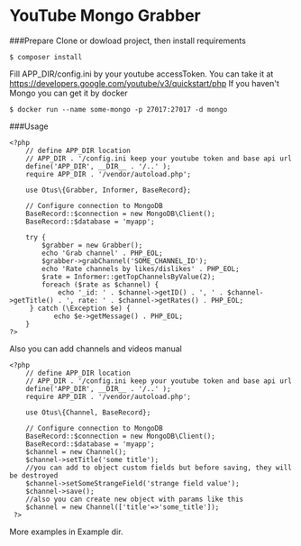 # YouTube Mongo Grabber

###Prepare
Clone or dowload project, then install requirements

`$ composer install`

Fill APP_DIR/config.ini by your youtube accessToken. 
You can take it at https://developers.google.com/youtube/v3/quickstart/php
If you haven't Mongo you can get it by docker

`$ docker run --name some-mongo -p 27017:27017 -d mongo`


###Usage

    <?php
        // define APP_DIR location
		// APP_DIR . '/config.ini keep your youtube token and base api url
		define('APP_DIR', __DIR__ . '/..' );
		require APP_DIR . '/vendor/autoload.php';

		use Otus\{Grabber, Informer, BaseRecord};

		// Configure connection to MongoDB
		BaseRecord::$connection = new MongoDB\Client();
		BaseRecord::$database = 'myapp';
		
		try {
			$grabber = new Grabber();
			echo 'Grab channel' . PHP_EOL;
			$grabber->grabChannel('SOME_CHANNEL_ID');
			echo 'Rate channels by likes/dislikes' . PHP_EOL;
			$rate = Informer::getTopChannelsByValue(2);
			foreach ($rate as $channel) {
				echo '_id: ' . $channel->getID() . ', ' . $channel->getTitle() . ', rate: ' . $channel->getRates() . PHP_EOL;
    	 } catch (\Exception $e) {
 			   echo $e->getMessage() . PHP_EOL;
		}
    ?>
    
Also you can add channels and videos manual

 	<?php
 		// define APP_DIR location
		// APP_DIR . '/config.ini keep your youtube token and base api url
		define('APP_DIR', __DIR__ . '/..' );
		require APP_DIR . '/vendor/autoload.php';

		use Otus\{Channel, BaseRecord};

		// Configure connection to MongoDB
		BaseRecord::$connection = new MongoDB\Client();
		BaseRecord::$database = 'myapp';
		$channel = new Channel();
		$channel->setTitle('some title');
		//you can add to object custom fields but before saving, they will be destroyed
		$channel->setSomeStrangeField('strange field value');
		$channel->save();
		//also you can create new object with params like this
		$channel = new Channel(['title'=>'some_title']);
	 ?>

More examples in Example dir.
